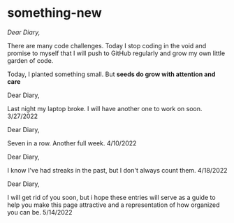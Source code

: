 # something-new

*Dear Diary,* 

There are many code challenges.  Today I stop coding in the void and promise to myself that I will push to GitHub regularly and grow my own little garden of code.

Today, I planted something small.  But **seeds do grow with attention and care**

Dear Diary,

Last night my laptop broke. I will have another one to work on soon. 3/27/2022


Dear Diary, 

Seven in a row. Another full week.  4/10/2022

Dear Diary,

I know I've had streaks in the past, but I don't always count them.  4/18/2022

Dear Diary, 

I will get rid of you soon, but i hope these entries will serve as a guide to help you make this page attractive and a representation of how organized you can be. 5/14/2022
